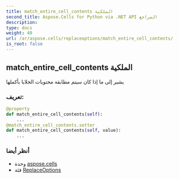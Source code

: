 ```yaml
---
title: match_entire_cell_contents الملكية
second_title: Aspose.Cells for Python via .NET API المراجع
description:
type: docs
weight: 40
url: /ar/aspose.cells/replaceoptions/match_entire_cell_contents/
is_root: false
---
```

##  match_entire_cell_contents الملكية

يشير إلى ما إذا كان سيتم مطابقة محتويات الخلايا بأكملها
###  تعريف:
```python
@property
def match_entire_cell_contents(self):
    ...
@match_entire_cell_contents.setter
def match_entire_cell_contents(self, value):
    ...
```

###  أنظر أيضا
* وحدة [aspose.cells](../../)
* فئة [ReplaceOptions](/cells/python-net/ar/aspose.cells/replaceoptions)

